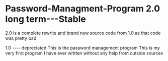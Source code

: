 # Password-Managment-Program 2.0 long term---Stable

2.0 is a complete rewrite and brand new source code from 1.0 as that code was pretty bad

1.0 ---- depreciated
This is the password management program
This is my very first program I have ever written without any help from outside sources
